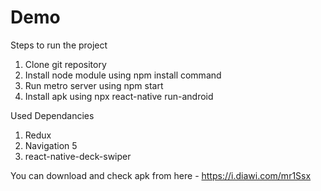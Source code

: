 # Demo

Steps to run the project

1. Clone git repository
2. Install node module using npm install command
3. Run metro server using npm start
4. Install apk using npx react-native run-android

Used Dependancies

1. Redux
2. Navigation 5
3. react-native-deck-swiper

You can download and check apk from here - https://i.diawi.com/mr1Ssx
